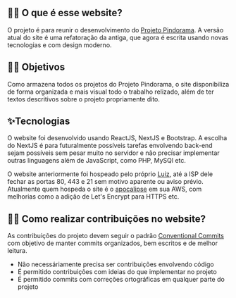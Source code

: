 ## 🐱‍👤 O que é esse website?

O projeto é para reunir o desenvolvimento do [Projeto Pindorama](https://github.com/Projeto-Pindorama). A versão atual do site é uma refatoração da antiga, que agora é escrita usando novas tecnologias e com design moderno.

## 🐱‍👓 Objetivos

Como armazena todos os projetos do Projeto Pindorama, o site disponibiliza de forma organizada e mais visual todo o trabalho relizado, além de ter textos descritivos sobre o projeto propriamente dito.

## ✨Tecnologias

O website foi desenvolvido usando ReactJS, NextJS e Bootstrap. A escolha do NextJS é para futuralmente possíveis tarefas envolvendo back-end sejam possíveis sem pesar muito no servidor e não precisar implementar outras linguagens além de JavaScript, como PHP, MySQl etc.

O website anteriormente foi hospeado pelo próprio [Luiz](https://github.com/takusuman), até a ISP dele fechar as portas 80, 443 e 21 sem motivo aparente ou aviso prévio.  
Atualmente quem hospeda o site é o [apocalipse](https://github.com/4pocalipse) em sua AWS, com melhorias como a adição de Let's Encrypt para HTTPS etc.  

## 🐱‍🐉 Como realizar contribuições no website?

As contribuições do projeto devem seguir o padrão [Conventional Commits](https://www.conventionalcommits.org/pt-br/v1.0.0/) com objetivo de manter commits organizados, bem escritos e de melhor leitura.

- Não necessáriamente precisa ser contribuições envolvendo código
- É permitido contribuições com ideias do que implementar no projeto
- É permitido commits com correções ortográficas em qualquer parte do projeto
